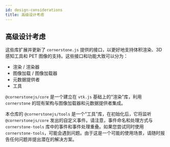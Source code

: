 ```yaml
---
id: design-considerations
title: 高级设计考虑
---
```


## 高级设计考虑

这些库扩展并更新了 `cornerstone.js` 提供的接口，以更好地支持体积渲染、3D 感知工具和 PET 图像的支持。这些接口和功能大致可以分为：

- 渲染 / 渲染器
- 图像加载 / 图像加载器
- 元数据提供者
- 工具

`@cornerstonejs/core` 是一个建立在 `vtk.js` 基础上的“渲染”库，利用 `cornerstone` 的现有架构与图像加载器和元数据提供者集成。

本仓库的 `@cornerstonejs/tools` 是一个“工具”库，在初始化后，它将监听 `@cornerstonejs/core` 发出的自定义事件。请注意，事件命名和处理方式与 `cornerstone-tools` 库中的事件和事件处理重叠。如果您尝试同时使用 `cornerstone-tools`，可能会遇到问题。由于这是一个可能的使用场景，请随时报告任何问题并提出潜在的解决方案。